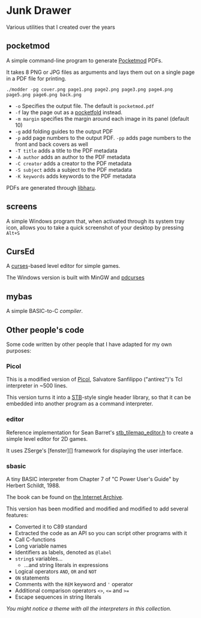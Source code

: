 # Junk Drawer

Various utilities that I created over the years

## pocketmod

A simple command-line program to generate [Pocketmod][] PDFs.

It takes 8 PNG or JPG files as arguments and lays them out on a single page
in a PDF file for printing.

```
./modder -pg cover.png page1.png page2.png page3.png page4.png page5.png page6.png back.png
```

* `-o` Specifies the output file. The default is `pocketmod.pdf`
* `-f` lay the page out as a [pocketfold][] instead.
* `-m margin` specifies the margin around each image in its
  panel (default 10)
* `-g` add folding guides to the output PDF
* `-p` add page numbers to the output PDF. `-pp` adds
  page numbers to the front and back covers as well
* `-T title` adds a title to the PDF metadata
* `-A author` adds an author to the PDF metadata
* `-C creator` adds a creator to the PDF metadata
* `-S subject` adds a subject to the PDF metadata
* `-K keywords` adds keywords to the PDF metadata

PDFs are generated through [libharu][].

[Pocketmod]: https://pocketmod.com/
[libharu]: https://github.com/libharu/libharu
[pocketfold]: https://3skulls.itch.io/pocketfold

## screens

A simple Windows program that, when activated through its system tray icon,
allows you to take a quick screenshot of your desktop by pressing `Alt+S`

## CursEd

A [curses][]-based level editor for simple games.

The Windows version is built with MinGW and [pdcurses][]

[curses]: https://en.wikipedia.org/wiki/Curses_(programming_library)
[pdcurses]: https://pdcurses.org/

## mybas

A simple BASIC-to-C _compiler_.

## Other people's code

Some code written by other people that I have adapted for my own purposes:

### Picol

This is a modified version of [Picol][], Salvatore Sanfilippo ("antirez")'s Tcl interpreter
in ~500 lines.

This version turns it into a [STB][]-style single header library, so that it can be embedded
into another program as a command interpreter.

[Picol]: http://oldblog.antirez.com/post/picol.html
[STB]: https://github.com/nothings/stb/blob/master/docs/stb_howto.txt

### editor

Reference implementation for Sean Barret's [stb_tilemap_editor.h][]
to create a simple level editor for 2D games.

It uses ZSerge's [fenster][] framework for displaying the user interface.

[stb_tilemap_editor.h]: https://github.com/nothings/stb/blob/master/stb_tilemap_editor.h

### sbasic

A tiny BASIC interpreter from Chapter 7 of "C Power User's Guide" by Herbert Schildt, 1988.

The book can be found on [the Internet Archive](https://archive.org/details/cpowerusersguide00schi_0/mode/2up).

This version has been modified and modified and modified to add several features:

 - Converted it to C89 standard
 - Extracted the code as an API so you can script other programs with it
 - Call C-functions
 - Long variable names
 - Identifiers as labels, denoted as `@label`
 - `string$` variables...
   - ...and string literals in expressions
 - Logical operators `AND`, `OR` and `NOT`
 - `ON` statements
 - Comments with the `REM` keyword and `'` operator
 - Additional comparison operators `<>`, `<=` and `>=`
 - Escape sequences in string literals

 _You might notice a theme with all the interpreters in this collection._
